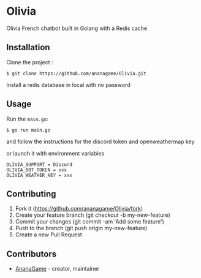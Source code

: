 # Olivia

Olivia French chatbot built in Golang with a Redis cache 

## Installation

Clone the project :

```
$ git clone https://github.com/ananagame/Olivia.git
```

Install a redis database in local with no password

## Usage

Run the `main.go`: 

```
$ go run main.go
```

and follow the instructions for the discord token and openweathermap key

or launch it with environment variables

```
OLIVIA_SUPPORT = Discord
OLIVIA_BOT_TOKEN = xxx
OLIVIA_WEATHER_KEY = xxx
```

## Contributing

1. Fork it (https://github.com/ananagame/Olivia/fork)
2. Create your feature branch (git checkout -b my-new-feature)
3. Commit your changes (git commit -am 'Add some feature')
4. Push to the branch (git push origin my-new-feature)
5. Create a new Pull Request

## Contributors

- [AnanaGame](https://github.com/ananagame) - creator, maintainer
